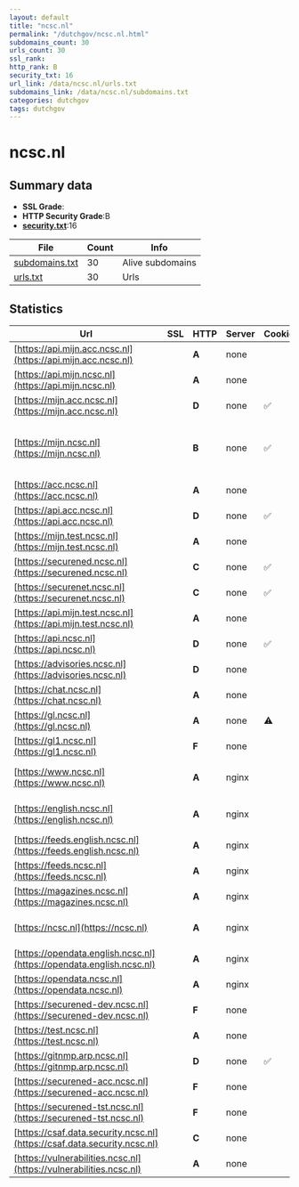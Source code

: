 ```yaml
---
layout: default
title: "ncsc.nl"
permalink: "/dutchgov/ncsc.nl.html"
subdomains_count: 30
urls_count: 30
ssl_rank: 
http_rank: B
security_txt: 16
url_link: /data/ncsc.nl/urls.txt
subdomains_link: /data/ncsc.nl/subdomains.txt
categories: dutchgov
tags: dutchgov
---
```



# ncsc.nl
## Summary data


 - **SSL Grade**:
 - **HTTP Security Grade**:B
 - **[security.txt](https://www.digitaleoverheid.nl/nieuws/standaard-security-txt-nu-verplicht-voor-overheid/)**:16


| File       | Count | Info |
|------------|-------|------|
|[subdomains.txt](/DutchGovScope/data/ncsc.nl/subdomains.txt)|30|Alive subdomains|
|[urls.txt](/DutchGovScope/data/ncsc.nl/urls.txt)|30|Urls|


## Statistics


| Url | SSL | HTTP | Server | Cookie | HSTS | CORS | CTO | CSP | XFO | XXP | RP |FP| Tech |Title |
|--------|-------|-------|------|------|------|------|------|------|------|------|------|------|------|------|
|[https://api.mijn.acc.ncsc.nl](https://api.mijn.acc.ncsc.nl)| | **A**|none| |:white_check_mark: | | |:warning: | :white_check_mark: | :white_check_mark: | :white_check_mark: | |HSTS||
|[https://api.mijn.ncsc.nl](https://api.mijn.ncsc.nl)| | **A**|none| |:white_check_mark: | | |:warning: | :white_check_mark: | :white_check_mark: | :white_check_mark: | |HSTS||
|[https://mijn.acc.ncsc.nl](https://mijn.acc.ncsc.nl)| | **D**|none|:white_check_mark: |:white_check_mark: | | | | | | :white_check_mark: | |HSTS||
|[https://mijn.ncsc.nl](https://mijn.ncsc.nl)| | **B**|none|:white_check_mark: |:white_check_mark: | | |:warning: | :white_check_mark: | | :white_check_mark: | |HSTS Next.js Node.js React Webpack|Mijn NCSC|
|[https://acc.ncsc.nl](https://acc.ncsc.nl)| | **A**|none| |:white_check_mark: | | |:warning: | :white_check_mark: | :white_check_mark: | :white_check_mark: | |HSTS||
|[https://api.acc.ncsc.nl](https://api.acc.ncsc.nl)| | **D**|none|:white_check_mark: |:white_check_mark: | | | | | | :white_check_mark: | |HSTS||
|[https://mijn.test.ncsc.nl](https://mijn.test.ncsc.nl)| | **A**|none| |:white_check_mark: | | |:warning: | :white_check_mark: | :white_check_mark: | :white_check_mark: | |HSTS||
|[https://securened.ncsc.nl](https://securened.ncsc.nl)| | **C**|none|:white_check_mark: |:white_check_mark: | | |:warning: | | | :white_check_mark: | |HSTS|Roseman Labs|
|[https://securenet.ncsc.nl](https://securenet.ncsc.nl)| | **C**|none|:white_check_mark: |:white_check_mark: | | |:warning: | | | :white_check_mark: | |HSTS||
|[https://api.mijn.test.ncsc.nl](https://api.mijn.test.ncsc.nl)| | **A**|none| |:white_check_mark: | | |:warning: | :white_check_mark: | :white_check_mark: | :white_check_mark: | |HSTS||
|[https://api.ncsc.nl](https://api.ncsc.nl)| | **D**|none|:white_check_mark: |:white_check_mark: | | | | | | :white_check_mark: | |HSTS||
|[https://advisories.ncsc.nl](https://advisories.ncsc.nl)| | **D**|none| |:white_check_mark: | :warning:| | | | | :white_check_mark: | |HSTS|NCSC Advisories|
|[https://chat.ncsc.nl](https://chat.ncsc.nl)| | **A**|none| |:white_check_mark: | | | :white_check_mark:| :white_check_mark: | | :white_check_mark: | |HSTS|Mattermost|
|[https://gl.ncsc.nl](https://gl.ncsc.nl)| | **A**|none|:warning: |:white_check_mark: | | | :white_check_mark:| :white_check_mark: | :white_check_mark: | :white_check_mark: | |HSTS||
|[https://gl1.ncsc.nl](https://gl1.ncsc.nl)| | **F**|none| | | | | | | | :white_check_mark: | ||Home | Nationaal...|
|[https://www.ncsc.nl](https://www.ncsc.nl)| | **A**|nginx| |:white_check_mark: | | |:warning: | :white_check_mark: | :white_check_mark: | :white_check_mark: | |Bloomreach HSTS Nginx|Home | Nationaal...|
|[https://english.ncsc.nl](https://english.ncsc.nl)| | **A**|nginx| |:white_check_mark: | | |:warning: | :white_check_mark: | :white_check_mark: | :white_check_mark: | |Bloomreach HSTS Nginx|Home | National...|
|[https://feeds.english.ncsc.nl](https://feeds.english.ncsc.nl)| | **A**|nginx| |:white_check_mark: | | | | :white_check_mark: | :white_check_mark: | :white_check_mark: | |HSTS Nginx||
|[https://feeds.ncsc.nl](https://feeds.ncsc.nl)| | **A**|nginx| |:white_check_mark: | | | | :white_check_mark: | :white_check_mark: | :white_check_mark: | |HSTS Nginx||
|[https://magazines.ncsc.nl](https://magazines.ncsc.nl)| | **A**|nginx| |:white_check_mark: | | |:warning: | :white_check_mark: | :white_check_mark: | :white_check_mark: | |HSTS Nginx||
|[https://ncsc.nl](https://ncsc.nl)| | **A**|nginx| |:white_check_mark: | | |:warning: | :white_check_mark: | :white_check_mark: | :white_check_mark: | |HSTS Nginx|301 Moved Perman...|
|[https://opendata.english.ncsc.nl](https://opendata.english.ncsc.nl)| | **A**|nginx| |:white_check_mark: | | | | :white_check_mark: | :white_check_mark: | :white_check_mark: | |HSTS Nginx||
|[https://opendata.ncsc.nl](https://opendata.ncsc.nl)| | **A**|nginx| |:white_check_mark: | | | | :white_check_mark: | :white_check_mark: | :white_check_mark: | |HSTS Nginx||
|[https://securened-dev.ncsc.nl](https://securened-dev.ncsc.nl)| | **F**|none| | | | | | | | :white_check_mark: | |HSTS||
|[https://test.ncsc.nl](https://test.ncsc.nl)| | **A**|none| |:white_check_mark: | | |:warning: | :white_check_mark: | :white_check_mark: | :white_check_mark: | |HSTS||
|[https://gitnmp.arp.ncsc.nl](https://gitnmp.arp.ncsc.nl)| | **D**|none|:white_check_mark: |:white_check_mark: | | | | | | :white_check_mark: | |HSTS|403 Forbidden|
|[https://securened-acc.ncsc.nl](https://securened-acc.ncsc.nl)| | **F**|none| | | | | | | | :white_check_mark: | |HSTS|Roseman Labs|
|[https://securened-tst.ncsc.nl](https://securened-tst.ncsc.nl)| | **F**|none| | | | | | | | :white_check_mark: | |HSTS||
|[https://csaf.data.security.ncsc.nl](https://csaf.data.security.ncsc.nl)| | **C**|none| |:white_check_mark: | | | | | | :white_check_mark: | |HSTS||
|[https://vulnerabilities.ncsc.nl](https://vulnerabilities.ncsc.nl)| | **A**|none| |:white_check_mark: | | | :white_check_mark:| :white_check_mark: | | :white_check_mark: | |HSTS|NCSC - NL Vulner...|


